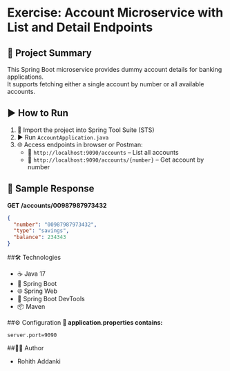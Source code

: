 # Exercise: Account Microservice with List and Detail Endpoints

## 📘 Project Summary
This Spring Boot microservice provides dummy account details for banking applications.  
It supports fetching either a single account by number or all available accounts.

## ▶️ How to Run
1. 🚀 Import the project into Spring Tool Suite (STS)
2. ▶️ Run `AccountApplication.java`
3. 🌐 Access endpoints in browser or Postman:
   - 🔹 `http://localhost:9090/accounts` – List all accounts
   - 🔹 `http://localhost:9090/accounts/{number}` – Get account by number

## 🔗 Sample Response  
**GET /accounts/00987987973432**

```json
{
  "number": "00987987973432",
  "type": "savings",
  "balance": 234343
}
```

##🛠️ Technologies
- ☕ Java 17
- 🌱 Spring Boot
- 🌐 Spring Web
- 🔧 Spring Boot DevTools
- 📦 Maven

##⚙️ Configuration
**📄 application.properties contains:**
 
```text
server.port=9090
```
##👨‍💻 Author
 - Rohith Addanki